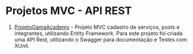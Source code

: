 # Projetos MVC - API REST

1. [ProjetoGamaAcademy](https://github.com/Ladeiraalexandre/Projetos-MVC-API-REST-/tree/main/ProjetoMVC_01) - Projeto MVC cadastro de serviços, posts e integrantes, utilizando Entity Framework. Para este projeto foi criada uma API Rest, utilizando o Swagger para documentação e Testes com XUnit.
